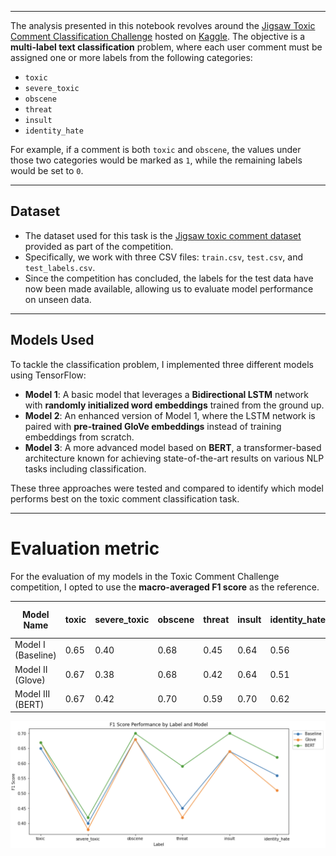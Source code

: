 

---

The analysis presented in this notebook revolves around the [Jigsaw Toxic Comment Classification Challenge](https://www.kaggle.com/c/jigsaw-toxic-comment-classification-challenge) hosted on [Kaggle](https://www.kaggle.com/). The objective is a **multi-label text classification** problem, where each user comment must be assigned one or more labels from the following categories:

* `toxic`
* `severe_toxic`
* `obscene`
* `threat`
* `insult`
* `identity_hate`

For example, if a comment is both `toxic` and `obscene`, the values under those two categories would be marked as `1`, while the remaining labels would be set to `0`.

---

## Dataset

* The dataset used for this task is the [Jigsaw toxic comment dataset](https://www.kaggle.com/competitions/jigsaw-toxic-comment-classification-challenge/data) provided as part of the competition.
* Specifically, we work with three CSV files: `train.csv`, `test.csv`, and `test_labels.csv`.
* Since the competition has concluded, the labels for the test data have now been made available, allowing us to evaluate model performance on unseen data.

---

## Models Used

To tackle the classification problem, I implemented three different models using TensorFlow:

* **Model 1**: A basic model that leverages a **Bidirectional LSTM** network with **randomly initialized word embeddings** trained from the ground up.
* **Model 2**: An enhanced version of Model 1, where the LSTM network is paired with **pre-trained GloVe embeddings** instead of training embeddings from scratch.
* **Model 3**: A more advanced model based on **BERT**, a transformer-based architecture known for achieving state-of-the-art results on various NLP tasks including classification.

These three approaches were tested and compared to identify which model performs best on the toxic comment classification task.

---


# **Evaluation metric**
For the evaluation of my models in the Toxic Comment Challenge competition, I opted to use the **macro-averaged F1 score** as the reference.
<div align="center">
  
| Model Name         | toxic | severe_toxic | obscene | threat | insult | identity_hate | F1 macro avg |
|--------------------|-------|--------------|---------|--------|--------|---------------|--------------|
| Model I (Baseline) | 0.65  | 0.40         | 0.68    | 0.45   | 0.64   | 0.56          | 0.56         |
| Model II (Glove)   | 0.67  | 0.38         | 0.68    | 0.42   | 0.64   | 0.51          | 0.55         |
| Model III (BERT)   | 0.67  | 0.42         | 0.70    | 0.59   | 0.70   | 0.62          | 0.62         |
  
</div>

<p align="center">
  <img src="img/toxicity_results.png" alt="F1 Score Performance by Label and Model" width="820"/>
</p>


